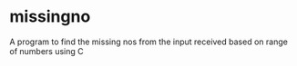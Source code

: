 # missingno
A program to find the missing nos from the input received based on  range of numbers using C

